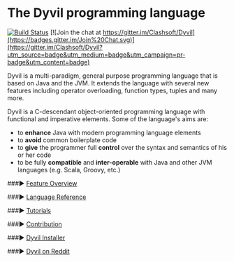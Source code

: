 The Dyvil programming language
==============================

[![Build Status](https://drone.io/github.com/Dyvil/Dyvil/status.png)](https://drone.io/github.com/Dyvil/Dyvil/latest)
[![Join the chat at https://gitter.im/Clashsoft/Dyvil](https://badges.gitter.im/Join%20Chat.svg)](https://gitter.im/Clashsoft/Dyvil?utm_source=badge&utm_medium=badge&utm_campaign=pr-badge&utm_content=badge)

Dyvil is a multi-paradigm, general purpose programming language that is based on Java and the JVM. It extends the language with several new features including operator overloading, function types, tuples and many more.

Dyvil is a C-descendant object-oriented programming language with functional and imperative elements. Some of the language's aims are:

- to **enhance** Java with modern programming language elements
- to **avoid** common boilerplate code
- to **give** the programmer full **control** over the syntax and semantics of his or her code
- to be fully **compatible** and **inter-operable** with Java and other JVM languages (e.g. Scala, Groovy, etc.)

###▶ [Feature Overview](https://github.com/Dyvil/Dyvil/wiki/Language-Features)

###▶ [Language Reference](https://dyvil.gitbooks.io/dyvil-language-reference/content/)

###▶ [Tutorials](https://github.com/Dyvil/Dyvil/wiki#tutorials)

###▶ [Contribution](https://github.com/Dyvil/Dyvil/wiki#contribution)

###▶ [Dyvil Installer](https://github.com/Dyvil/Dyvil-Installer)

###▶ [Dyvil on Reddit](https://www.reddit.com/r/Dyvil/)
